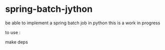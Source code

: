 # spring-batch-jython
be able to implement a spring batch job in python
this is a work in progress

to use :

make deps

